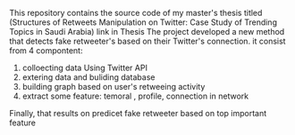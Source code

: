 This repository contains the source code of my master's thesis titled (Structures of Retweets Manipulation on Twitter: Case Study of Trending Topics in Saudi Arabia)
link in <a herf="kausp.sa/Details/Thesis/146506"> Thesis </a>
The project developed a new method that detects fake retweeter's based on their Twitter's connection. it consist from 4 compontent: <br>
<ol>
<li> colloecting data Using Twitter API </li>
<li> extering data and buliding database </li> 
<li> building graph based on user's retweeing activity </li>
<li> extract some feature: temoral , profile,  connection in network </li>
</ol>
Finally, that results on predicet fake retweeter based on top important feature  <br>
